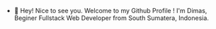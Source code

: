 - 👋 Hey! Nice to see you.
Welcome to my Github Profile !
I'm Dimas, Beginer Fullstack Web Developer from  South Sumatera, Indonesia.
